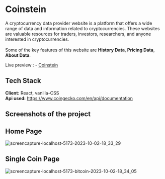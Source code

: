 
# Coinstein


A cryptocurrency data provider website is a platform that offers a wide range of data and information related to cryptocurrencies. These websites are valuable resources for traders, investors, researchers, and anyone interested in cryptocurrencies.\
\
Some of the key features of this website are **History Data**, **Pricing Data**, **About Data**.


Live preview : - [Coinstein](https://bombayestates-bkta86j4k-devkartikbhardwaj.vercel.app/)


## Tech Stack

**Client:** React, vanilla-CSS\
**Api used:** https://www.coingecko.com/en/api/documentation


## Screenshots of the project

  ## Home Page

![screencapture-localhost-5173-2023-10-02-18_33_29](https://github.com/DevKartikBhardwaj/coinstein/assets/102840713/d04569b0-a85c-41d2-ab7a-6178f60cae25)


  ## Single Coin Page

  ![screencapture-localhost-5173-bitcoin-2023-10-02-18_34_05](https://github.com/DevKartikBhardwaj/coinstein/assets/102840713/f9a95685-5531-4390-bde4-51aee9fb3dc5)
